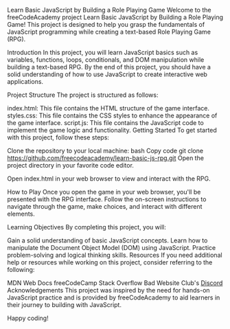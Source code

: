 Learn Basic JavaScript by Building a Role Playing Game
Welcome to the freeCodeAcademy project Learn Basic JavaScript by Building a Role Playing Game! This project is designed to help you grasp the fundamentals of JavaScript programming while creating a text-based Role Playing Game (RPG).

Introduction
In this project, you will learn JavaScript basics such as variables, functions, loops, conditionals, and DOM manipulation while building a text-based RPG. By the end of this project, you should have a solid understanding of how to use JavaScript to create interactive web applications.

Project Structure
The project is structured as follows:

index.html: This file contains the HTML structure of the game interface.
styles.css: This file contains the CSS styles to enhance the appearance of the game interface.
script.js: This file contains the JavaScript code to implement the game logic and functionality.
Getting Started
To get started with this project, follow these steps:

Clone the repository to your local machine:
bash
Copy code
git clone https://github.com/freecodeacademy/learn-basic-js-rpg.git
Open the project directory in your favorite code editor.

Open index.html in your web browser to view and interact with the RPG.

How to Play
Once you open the game in your web browser, you'll be presented with the RPG interface. Follow the on-screen instructions to navigate through the game, make choices, and interact with different elements.

Learning Objectives
By completing this project, you will:

Gain a solid understanding of basic JavaScript concepts.
Learn how to manipulate the Document Object Model (DOM) using JavaScript.
Practice problem-solving and logical thinking skills.
Resources
If you need additional help or resources while working on this project, consider referring to the following:

MDN Web Docs
freeCodeCamp
Stack Overflow
Bad Website Club's [Discord](https://discord.com/invite/pySW9YZfYY)
Acknowledgements
This project was inspired by the need for hands-on JavaScript practice and is provided by freeCodeAcademy to aid learners in their journey to building with JavaScript.

Happy coding! 